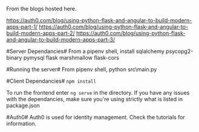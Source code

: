 
From the blogs hosted here.

https://auth0.com/blog/using-python-flask-and-angular-to-build-modern-apps-part-1/
https://auth0.com/blog/using-python-flask-and-angular-to-build-modern-apps-part-2/
https://auth0.com/blog/using-python-flask-and-angular-to-build-modern-apps-part-3/

#Server Dependancies#
From a pipenv shell, install sqlalchemy psycopg2-binary pymysql flask marshmallow flask-cors

#Running the server#
From pipenv shell, python src\main.py

#Client Dependancies#
`npm install`

To run the frontend enter `ng serve` in the directory. If you have any issues with the dependancies, make sure you're using strictly what is listed in package.json

#Auth0#
Auth0 is used for identity management. Check the tutorials for information.